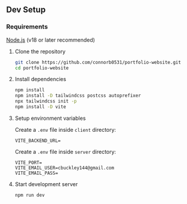 ## Dev Setup

### Requirements

[Node.js](https://nodejs.org/) (v18 or later recommended)

1. Clone the repository

   ```bash
   git clone https://github.com/connorb0531/portfolio-website.git
   cd portfolio-website
   ````
2. Install dependencies

    ```bash
    npm install
    npm install -D tailwindcss postcss autoprefixer
    npx tailwindcss init -p
    npm install -D vite
    ```

3. Setup environment variables

    Create a `.env` file inside `client` directory:

    ```servclienter/.env:
   VITE_BACKEND_URL= 
    ```

    Create a `.env` file inside `server` directory:

    ```server/.env:
    VITE_PORT=
    VITE_EMAIL_USER=cbuckley144@gmail.com
    VITE_EMAIL_PASS=
    ```

4. Start development server
    ```bash
    npm run dev
    ```

